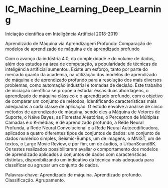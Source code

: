 # IC_Machine_Learning_Deep_Learning

Iniciação científica em Inteligência Artificial 2018-2019

Aprendizado de Máquina via Aprendizagem Profunda: Comparação de modelos de aprendizado de máquina e de aprendizado profundo


Com o avanço da indústria 4.0, da complexidade e do volume de dados, além dos estudos na área de computação, a popularidade de técnicas de inteligência artificial aumentou. Existe um esforço, tanto por parte do mercado quanto da academia, na utilização dos modelos de aprendizado de máquina e de aprendizado profundo para a resolução dos mais diversos problemas, como automação industrial e tomadas de decisão. Este trabalho de iniciação científica se propõe a estudar essas duas abordagens, o aprendizado de máquina clássico e o aprendizado profundo, com o objetivo de comparar um conjunto de métodos, identificando características mais adequadas a cada classe de aplicação. O estudo envolve a análise de cinco métodos de aprendizado de máquina, sendo eles a Máquina de Vetores de Suporte, o Naïve Bayes, as Florestas Aleatórias, o Perceptron de Múltiplas Camadas e o K-médias; e de aprendizado profundo, a Rede Neural Profunda, a Rede Neural Convolucional e a Rede Neural Autocodificadora, aplicados a quatro diferentes tipos de conjuntos de dados: um conjunto de dados numérico simples, Seismic-Bumps, um de imagens, o MNIST, um de textos, o Large Movie Review, e por fim, um de áudios, o UrbanSound8K. Os testes realizados possibilitaram avaliar o comportamento dos modelos de aprendizado aplicados a conjuntos de dados com características distintas,  disponibilizando um indicativo da técnica mais adequada para classificar ou agrupar um  conjunto de dados.

Palavras-chave: Aprendizado de máquina. Aprendizado profundo. Classificação. Agrupamento.
